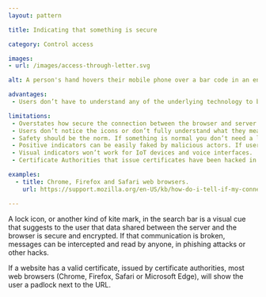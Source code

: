 ```yaml
---
layout: pattern

title: Indicating that something is secure

category: Control access

images:
- url: /images/access-through-letter.svg

alt: A person's hand hovers their mobile phone over a bar code in an energy bill.

advantages:
 - Users don’t have to understand any of the underlying technology to be reassured by the icon.

limitations:
 - Overstates how secure the connection between the browser and server is
 - Users don’t notice the icons or don’t fully understand what they mean. Browsers like Chrome are phasing out these kinds of positive security indicators because they don’t work.
 - Safety should be the norm. If something is normal you don’t need a label telling you this.
 - Positive indicators can be easily faked by malicious actors. If users see lock icons anywhere on screen they think websites can be trusted.
 - Visual indicators won’t work for IoT devices and voice interfaces.
 - Certificate Authorities that issue certificates have been hacked in the past. This meant legitimate certificates were issued for untrustworthy websites.

examples:
  - title: Chrome, Firefox and Safari web browsers.
    url: https://support.mozilla.org/en-US/kb/how-do-i-tell-if-my-connection-is-secure

---
```


A lock icon, or another kind of kite mark, in the search bar is a visual cue that suggests to the user that data shared between the server and the browser is secure and encrypted.
If that communication is broken, messages can be intercepted and read by anyone, in phishing attacks or other hacks.

If a website has a valid certificate, issued by certificate authorities, most web browsers (Chrome, Firefox, Safari or Microsoft Edge), will show the user a padlock next to the URL.

